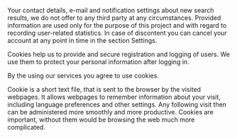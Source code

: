 ﻿Your contact details, e-mail and notification settings about new search results, we do not offer to any third party at any circumstances. Provided information are used only for the purpose of this project and with regard to recording user-related statistics. In case of discontent you can cancel your account at any point in time in the section Settings.

Cookies help us to provide and secure registration and logging of users. We use them to protect your personal information after logging in.

<div class="alert alert-info">
  By the using our services you agree to use cookies.
</div>

Cookie is a short text file, that is sent to the browser by the visited webpages. It allows webpages to remember information about your visit, including language preferences and other settings. Any following visit then can be administered more smoothly and more productive. Cookies are important, without them would be browsing the web much more complicated.
